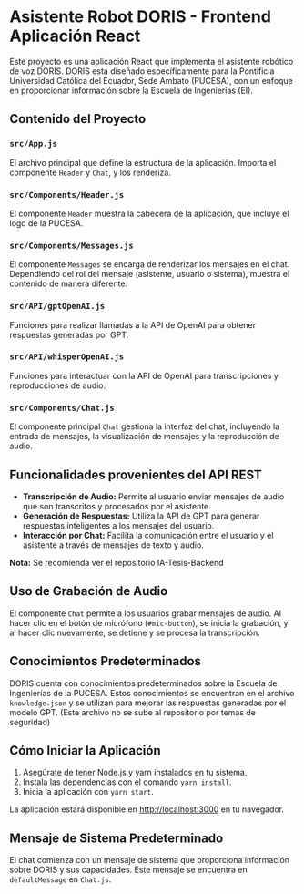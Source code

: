 # Asistente Robot DORIS - Frontend Aplicación React

Este proyecto es una aplicación React que implementa el asistente robótico de voz DORIS. DORIS está diseñado específicamente para la Pontificia Universidad Católica del Ecuador, Sede Ambato (PUCESA), con un enfoque en proporcionar información sobre la Escuela de Ingenierías (EI).

## Contenido del Proyecto

### `src/App.js`

El archivo principal que define la estructura de la aplicación. Importa el componente `Header` y `Chat`, y los renderiza.

### `src/Components/Header.js`

El componente `Header` muestra la cabecera de la aplicación, que incluye el logo de la PUCESA.

### `src/Components/Messages.js`

El componente `Messages` se encarga de renderizar los mensajes en el chat. Dependiendo del rol del mensaje (asistente, usuario o sistema), muestra el contenido de manera diferente.

### `src/API/gptOpenAI.js`

Funciones para realizar llamadas a la API de OpenAI para obtener respuestas generadas por GPT.

### `src/API/whisperOpenAI.js`

Funciones para interactuar con la API de OpenAI para transcripciones y reproducciones de audio.

### `src/Components/Chat.js`

El componente principal `Chat` gestiona la interfaz del chat, incluyendo la entrada de mensajes, la visualización de mensajes y la reproducción de audio.

## Funcionalidades provenientes del API REST

- **Transcripción de Audio:** Permite al usuario enviar mensajes de audio que son transcritos y procesados por el asistente.
- **Generación de Respuestas:** Utiliza la API de GPT para generar respuestas inteligentes a los mensajes del usuario.
- **Interacción por Chat:** Facilita la comunicación entre el usuario y el asistente a través de mensajes de texto y audio.

**Nota:** Se recomienda ver el repositorio IA-Tesis-Backend

## Uso de Grabación de Audio

El componente `Chat` permite a los usuarios grabar mensajes de audio. Al hacer clic en el botón de micrófono (`#mic-button`), se inicia la grabación, y al hacer clic nuevamente, se detiene y se procesa la transcripción.

## Conocimientos Predeterminados

DORIS cuenta con conocimientos predeterminados sobre la Escuela de Ingenierías de la PUCESA. Estos conocimientos se encuentran en el archivo `knowledge.json` y se utilizan para mejorar las respuestas generadas por el modelo GPT. (Este archivo no se sube al repositorio por temas de seguridad)

## Cómo Iniciar la Aplicación

1. Asegúrate de tener Node.js y yarn instalados en tu sistema.
2. Instala las dependencias con el comando `yarn install`.
3. Inicia la aplicación con `yarn start`.

La aplicación estará disponible en [http://localhost:3000](http://localhost:3000) en tu navegador.

## Mensaje de Sistema Predeterminado

El chat comienza con un mensaje de sistema que proporciona información sobre DORIS y sus capacidades. Este mensaje se encuentra en `defaultMessage` en `Chat.js`.

